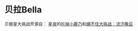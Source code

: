 # 贝拉Bella
贝极星大挑战开源自：
[星夜](https://github.com/arcxingye)的[吃掉小鹿乃](https://github.com/arcxingye/EatKano)和[绷不住大挑战：流汗晚豆](https://toxicu235.github.io/RainyAVA/)

